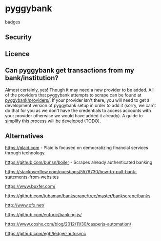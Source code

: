 # pyggybank

badges

## Security


## Licence


## Can pyggybank get transactions from my bank/institution?

Almost certainly, yes! Though it may need a new provider to be added.
All of the providers that pyggybank attempts to scrape can be found at [pyggybank/providers/](pyggybank/providers).
If your provider isn't there, you will need to get a development version of pyggybank setup in order to add it
(sorry, we can't do that for you as we don't have the credentials to access accounts with your
provider otherwise we would have added it already). A guide to simplify this process will be developed (TODO).

## Alternatives

https://plaid.com - Plaid is focused on democratizing financial services through technology.


https://github.com/bunsn/boiler - Scrapes already authenticated banking


https://stackoverflow.com/questions/5576730/how-to-pull-bank-statements-from-websites

https://www.buxfer.com/ 

https://github.com/tubaman/bankscrape/tree/master/bankscrape/banks

http://www.ofx.net/

https://github.com/euforic/banking.js/



https://www.coshx.com/blog/2012/11/30/casperjs-automation/

https://github.com/egh/ledger-autosync



